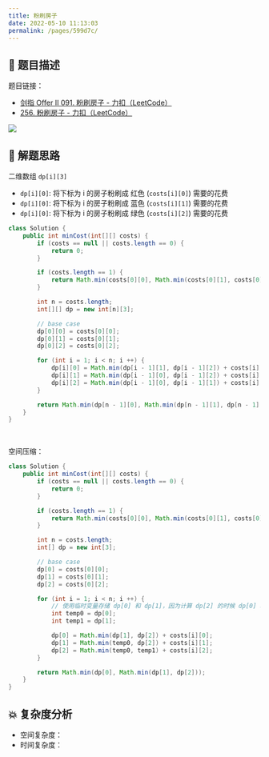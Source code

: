 ```yaml
---
title: 粉刷房子
date: 2022-05-10 11:13:03
permalink: /pages/599d7c/
---
```

## 📃 题目描述

题目链接：

- [剑指 Offer II 091. 粉刷房子 - 力扣（LeetCode）](https://leetcode.cn/problems/JEj789/)
- [256. 粉刷房子 - 力扣（LeetCode）](https://leetcode.cn/problems/paint-house/)

![](https://cs-wiki.oss-cn-shanghai.aliyuncs.com/img/20220510111350.png)

## 🔔 解题思路

二维数组 `dp[i][3]`

- `dp[i][0]`: 将下标为 i 的房子粉刷成 红色 (`costs[i][0]`) 需要的花费
- `dp[i][0]`: 将下标为 i 的房子粉刷成 蓝色 (`costs[i][1]`) 需要的花费
- `dp[i][0]`: 将下标为 i 的房子粉刷成 绿色 (`costs[i][2]`) 需要的花费


```java
class Solution {
    public int minCost(int[][] costs) {
        if (costs == null || costs.length == 0) {
            return 0;
        }

        if (costs.length == 1) {
            return Math.min(costs[0][0], Math.min(costs[0][1], costs[0][2]));
        }

        int n = costs.length;
        int[][] dp = new int[n][3];

        // base case
        dp[0][0] = costs[0][0];
        dp[0][1] = costs[0][1];
        dp[0][2] = costs[0][2];

        for (int i = 1; i < n; i ++) {
            dp[i][0] = Math.min(dp[i - 1][1], dp[i - 1][2]) + costs[i][0];
            dp[i][1] = Math.min(dp[i - 1][0], dp[i - 1][2]) + costs[i][1];
            dp[i][2] = Math.min(dp[i - 1][0], dp[i - 1][1]) + costs[i][2];
        }

        return Math.min(dp[n - 1][0], Math.min(dp[n - 1][1], dp[n - 1][2]));
    }
}
```

<br>

空间压缩：

```java
class Solution {
    public int minCost(int[][] costs) {
        if (costs == null || costs.length == 0) {
            return 0;
        }

        if (costs.length == 1) {
            return Math.min(costs[0][0], Math.min(costs[0][1], costs[0][2]));
        }

        int n = costs.length;
        int[] dp = new int[3];

        // base case
        dp[0] = costs[0][0];
        dp[1] = costs[0][1];
        dp[2] = costs[0][2];

        for (int i = 1; i < n; i ++) {
            // 使用临时变量存储 dp[0] 和 dp[1]，因为计算 dp[2] 的时候 dp[0] 和 dp[1] 已经发生更新了
            int temp0 = dp[0];
            int temp1 = dp[1];

            dp[0] = Math.min(dp[1], dp[2]) + costs[i][0];
            dp[1] = Math.min(temp0, dp[2]) + costs[i][1];
            dp[2] = Math.min(temp0, temp1) + costs[i][2];
        }

        return Math.min(dp[0], Math.min(dp[1], dp[2]));
    }
}
```

## 💥 复杂度分析

- 空间复杂度：
- 时间复杂度：

